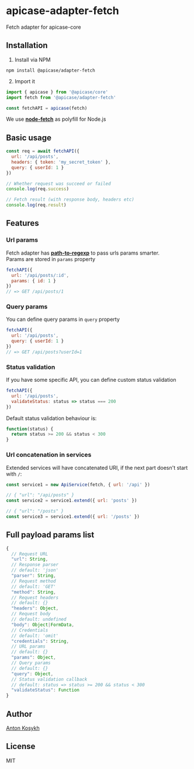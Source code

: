 # apicase-adapter-fetch

Fetch adapter for apicase-core

## Installation

1. Install via NPM

```
npm install @apicase/adapter-fetch
```

2. Import it

```javascript
import { apicase } from '@apicase/core'
import fetch from '@apicase/adapter-fetch'

const fetchAPI = apicase(fetch)
```

We use [**node-fetch**](https://www.npmjs.com/package/node-fetch) as polyfill for Node.js

## Basic usage

```javascript
const req = await fetchAPI({
  url: '/api/posts',
  headers: { token: 'my_secret_token' },
  query: { userId: 1 }
})

// Whether request was succeed or failed
console.log(req.success)

// Fetch result (with response body, headers etc)
console.log(req.result)
```

## Features

### Url params

Fetch adapter has [**path-to-regexp**](https://github.com/pillarjs/path-to-regexp) to pass urls params smarter.  
Params are stored in `params` property

```javascript
fetchAPI({
  url: '/api/posts/:id',
  params: { id: 1 }
})
// => GET /api/posts/1
```

### Query params

You can define query params in `query` property

```javascript
fetchAPI({
  url: '/api/posts',
  query: { userId: 1 }
})
// => GET /api/posts?userId=1
```

### Status validation

If you have some specific API, you can define custom status validation

```javascript
fetchAPI({
  url: '/api/posts',
  validateStatus: status => status === 200
})
```

Default status validation behaviour is:

```javascript
function(status) {
  return status >= 200 && status < 300
}
```

### Url concatenation in services

Extended services will have concatenated URI, if the next part doesn't start with `/`:

```javascript
const service1 = new ApiService(fetch, { url: '/api' })

// { "url": "/api/posts" }
const service2 = service1.extend({ url: 'posts' })

// { "url": "/posts" }
const service3 = service1.extend({ url: '/posts' })
```

## Full payload params list

```javascript
{
  // Request URL
  "url": String,
  // Response parser
  // default: 'json'
  "parser": String,
  // Request method
  // default: 'GET'
  "method": String,
  // Request headers
  // default: {}
  "headers": Object,
  // Request body
  // default: undefined
  "body": Object|FormData,
  // Credentials
  // default: 'omit'
  "credentials": String,
  // URL params
  // default: {}
  "params": Object,
  // Query params
  // default: {}
  "query": Object,
  // Status validation callback
  // default: status => status >= 200 && status < 300
  "validateStatus": Function
}
```

## Author

[Anton Kosykh](https://github.com/Kelin2025)

## License

MIT
